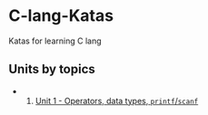 # C-lang-Katas
Katas for learning C lang

## Units by topics
- 1. [Unit 1 - Operators, data types, `printf`/`scanf`](katas1/README.md)